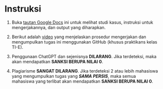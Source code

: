 # Instruksi

1. Buka [tautan Google Docs](https://docs.google.com/document/d/1fbN7-TD8AcBhtLZOI8Kb91uPdI3CyHKDXoVCJymgxR8/edit?usp=sharing) ini untuk melihat studi kasus, instruksi untuk mengerjakannya, dan output yang diharapkan.

2. Berikut adalah [video](https://drive.google.com/file/d/1LM_htRD8-gvT2ZNTsExdqWAogO72B9aZ/view) yang menjelaskan prosedur mengerjakan dan mengumpulkan tugas ini menggunakan GitHub (khusus praktikans kelas TI-E).

3. Penggunaan ChatGPT dan sejenisnya **DILARANG**. Jika terdeteksi, maka akan mendapatkan **SANKSI BERUPA NILAI 0**.

4. Plagiarisme **SANGAT DILARANG**. Jika terdeteksi 2 atau lebih mahasiswa yang mengumpulkan tugas yang ***SAMA PERSIS***, maka semua mahasiswa yang terlibat akan mendapatkan **SANKSI BERUPA NILAI 0**.
